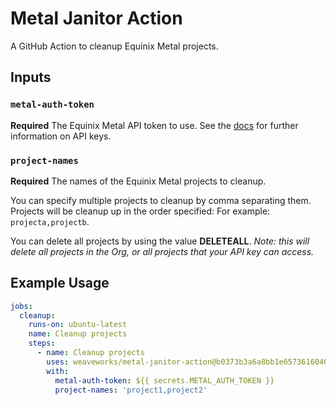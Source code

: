# Metal Janitor Action

A GitHub Action to cleanup Equinix Metal projects.

## Inputs

### `metal-auth-token`

**Required** The Equinix Metal API token to use. See the [docs](https://metal.equinix.com/developers/docs/accounts/users/#api-keys) for further information on API keys.

### `project-names`

**Required** The names of the Equinix Metal projects to cleanup.

You can specify multiple projects to cleanup by comma separating them. Projects will be cleanup up in the order specified: For example: `projecta,projectb`.

You can delete all projects by using the value **DELETEALL**. _Note: this will delete
all projects in the Org, or all projects that your API key can access._

## Example Usage

```yaml
jobs:
  cleanup:
    runs-on: ubuntu-latest
    name: Cleanup projects
    steps:
      - name: Cleanup projects
        uses: weaveworks/metal-janitor-action@b0373b3a6a8bb1e6573616040121c22ba230cdc8
        with:
          metal-auth-token: ${{ secrets.METAL_AUTH_TOKEN }}
          project-names: 'project1,project2'
```
